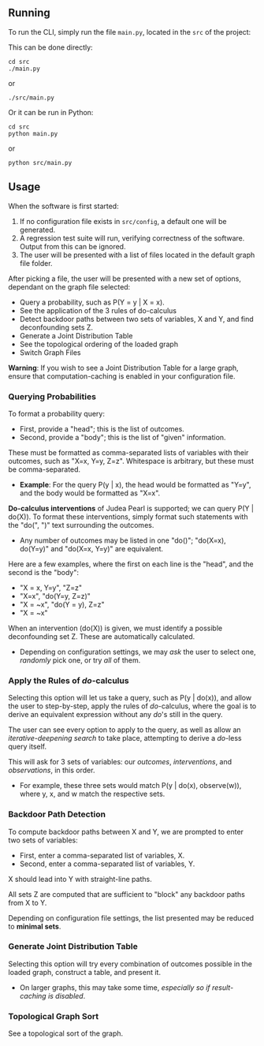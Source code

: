 ## Running

To run the CLI, simply run the file ``main.py``, located in the ``src`` of the project:

This can be done directly:

```shell script
cd src
./main.py
```

or

```shell script
./src/main.py
```

Or it can be run in Python:

```shell script
cd src
python main.py
```

or

```shell script
python src/main.py
```

## Usage

When the software is first started:
1. If no configuration file exists in ``src/config``, a default one will be generated.
2. A regression test suite will run, verifying correctness of the software. Output from this can be ignored.
3. The user will be presented with a list of files located in the default graph file folder.

After picking a file, the user will be presented with a new set of options, dependant on the graph file selected:

- Query a probability, such as P(Y = y | X = x).
- See the application of the 3 rules of do-calculus
- Detect backdoor paths between two sets of variables, X and Y, and find deconfounding sets Z.
- Generate a Joint Distribution Table
- See the topological ordering of the loaded graph
- Switch Graph Files

**Warning**: If you wish to see a Joint Distribution Table for a large graph, ensure that computation-caching is enabled in your configuration file.

### Querying Probabilities

To format a probability query:

- First, provide a "head"; this is the list of outcomes.
- Second, provide a "body"; this is the list of "given" information.

These must be formatted as comma-separated lists of variables with their outcomes, such as "X=x, Y=y, Z=z". Whitespace is arbitrary, but these must be comma-separated.

- **Example**: For the query P(y | x), the head would be formatted as "Y=y", and the body would be formatted as "X=x".

**Do-calculus interventions** of Judea Pearl is supported; we can query P(Y | do(X)). To format these interventions, simply format such statements with the "do(", ")" text surrounding the outcomes.

- Any number of outcomes may be listed in one "do()"; "do(X=x), do(Y=y)" and "do(X=x, Y=y)" are equivalent.

Here are a few examples, where the first on each line is the "head", and the second is the "body":

- "X = x, Y=y", "Z=z"
- "X=x", "do(Y=y, Z=z)"
- "X = ~x", "do(Y = y), Z=z"
- "X = ~x"

When an intervention (do(X)) is given, we must identify a possible deconfounding set Z. These are automatically calculated.

- Depending on configuration settings, we may *ask* the user to select one, *randomly* pick one, or try *all* of them.

### Apply the Rules of *do*-calculus

Selecting this option will let us take a query, such as P(y | do(x)), and allow the user to step-by-step, apply the
rules of *do*-calculus, where the goal is to derive an equivalent expression without any *do*'s still in the query.

The user can see every option to apply to the query, as well as allow an *iterative-deepening search* to take place,
attempting to derive a *do*-less query itself.

This will ask for 3 sets of variables: our *outcomes*, *interventions*, and *observations*, in this order.

- For example, these three sets would match P(y | do(x), observe(w)), where y, x, and w match the respective sets.

### Backdoor Path Detection

To compute backdoor paths between X and Y, we are prompted to enter two sets of variables:

- First, enter a comma-separated list of variables, X.
- Second, enter a comma-separated list of variables, Y.

X should lead into Y with straight-line paths.

All sets Z are computed that are sufficient to "block" any backdoor paths from X to Y.

Depending on configuration file settings, the list presented may be reduced to **minimal sets**.

### Generate Joint Distribution Table

Selecting this option will try every combination of outcomes possible in the loaded graph, construct a table, and present it.

- On larger graphs, this may take some time, *especially so if result-caching is disabled*.

### Topological Graph Sort

See a topological sort of the graph.

